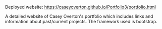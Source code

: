 Deployed website: https://caseyoverton.github.io/Portfolio3/portfolio.html

A detailed website of Casey Overton's portfolio which includes links and information about past/current projects. The framework used is bootstrap.
